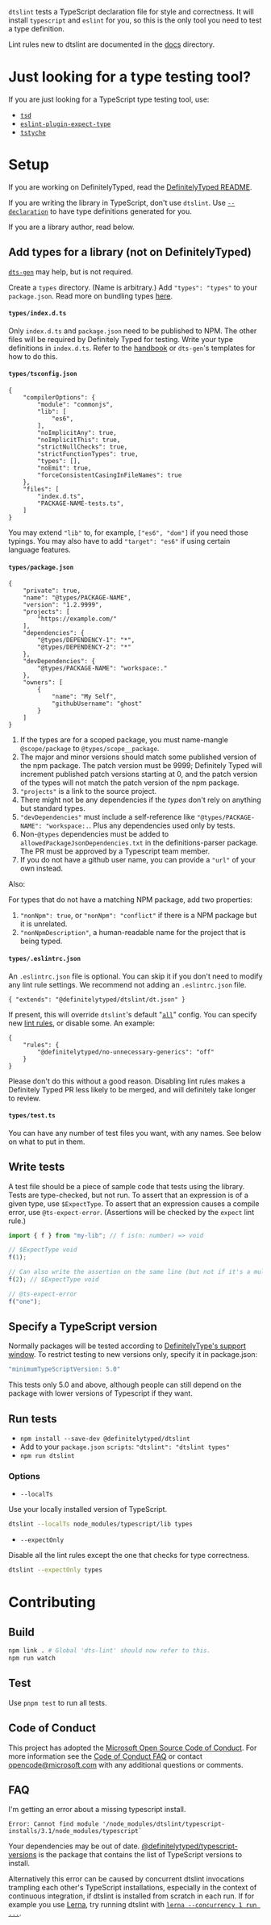 `dtslint` tests a TypeScript declaration file for style and correctness.
It will install `typescript` and `eslint` for you, so this is the only tool you need to test a type definition.

Lint rules new to dtslint are documented in the [docs](docs) directory.

# Just looking for a type testing tool?

If you are just looking for a TypeScript type testing tool, use:

- [`tsd`](https://github.com/tsdjs/tsd)
- [`eslint-plugin-expect-type`](https://github.com/JoshuaKGoldberg/eslint-plugin-expect-type)
- [`tstyche`](https://github.com/tstyche/tstyche)


# Setup

If you are working on DefinitelyTyped, read the [DefinitelyTyped README](https://github.com/DefinitelyTyped/DefinitelyTyped#readme).

If you are writing the library in TypeScript, don't use `dtslint`.
Use [`--declaration`](http://www.typescriptlang.org/docs/handbook/compiler-options.html) to have type definitions generated for you.

If you are a library author, read below.


## Add types for a library (not on DefinitelyTyped)

[`dts-gen`](https://github.com/Microsoft/dts-gen#readme) may help, but is not required.

Create a `types` directory. (Name is arbitrary.)
Add `"types": "types"` to your `package.json`.
Read more on bundling types [here](http://www.typescriptlang.org/docs/handbook/declaration-files/publishing.html).


#### `types/index.d.ts`

Only `index.d.ts` and `package.json` need to be published to NPM. The other files will be required by Definitely Typed for testing.
Write your type definitions in `index.d.ts`.
Refer to the [handbook](http://www.typescriptlang.org/docs/handbook/declaration-files/introduction.html) or `dts-gen`'s templates for how to do this.


#### `types/tsconfig.json`

```json5
{
    "compilerOptions": {
        "module": "commonjs",
        "lib": [
            "es6",
        ],
        "noImplicitAny": true,
        "noImplicitThis": true,
        "strictNullChecks": true,
        "strictFunctionTypes": true,
        "types": [],
        "noEmit": true,
        "forceConsistentCasingInFileNames": true
    },
    "files": [
        "index.d.ts",
        "PACKAGE-NAME-tests.ts",
    ]
}
```

You may extend `"lib"` to, for example, `["es6", "dom"]` if you need those typings.
You may also have to add `"target": "es6"` if using certain language features.

#### `types/package.json`

```json5
{
    "private": true,
    "name": "@types/PACKAGE-NAME",
    "version": "1.2.9999",
    "projects": [
        "https://example.com/"
    ],
    "dependencies": {
        "@types/DEPENDENCY-1": "*",
        "@types/DEPENDENCY-2": "*"
    },
    "devDependencies": {
        "@types/PACKAGE-NAME": "workspace:."
    },
    "owners": [
        {
            "name": "My Self",
            "githubUsername": "ghost"
        }
    ]
}
```

1. If the types are for a scoped package, you must name-mangle `@scope/package` to `@types/scope__package`.
2. The major and minor versions should match some published version of the npm package. The patch version must be 9999; Definitely Typed will increment published patch versions starting at 0, and the patch version of the types will not match the patch version of the npm package.
3. `"projects"` is a link to the source project.
4. There might not be any dependencies if the *types* don't rely on anything but standard types.
5. `"devDependencies"` must include a self-reference like `"@types/PACKAGE-NAME": "workspace:.`. Plus any dependencies used only by tests.
6. Non-`@types` dependencies must be added to `allowedPackageJsonDependencies.txt` in the definitions-parser package. The PR must be approved by a Typescript team member.
7. If you do not have a github user name, you can provide a `"url"` of your own instead.

Also:

For types that do not have a matching NPM package, add two properties:

1. `"nonNpm": true`, or `"nonNpm": "conflict"` if there is a NPM package but it is unrelated.
2. `"nonNpmDescription"`, a human-readable name for the project that is being typed.

#### `types/.eslintrc.json`

An `.eslintrc.json` file is optional.
You can skip it if you don't need to modify any lint rule settings.
We recommend not adding an `.eslintrc.json` file.

```json5
{ "extends": "@definitelytyped/dtslint/dt.json" }
```

If present, this will override `dtslint`'s default "[`all`](https://github.com/microsoft/DefinitelyTyped-tools/blob/main/packages/eslint-plugin/src/configs/all.ts)" config.
You can specify new [lint rules](https://eslint.org/docs/latest/rules/), or disable some. An example:

```json5
{
    "rules": {
        "@definitelytyped/no-unnecessary-generics": "off"
    }
}
```

Please don't do this without a good reason.
Disabling lint rules makes a Definitely Typed PR less likely to be merged, and will definitely take longer to review.


#### `types/test.ts`

You can have any number of test files you want, with any names. See below on what to put in them.

## Write tests

A test file should be a piece of sample code that tests using the library. Tests are type-checked, but not run.
To assert that an expression is of a given type, use `$ExpectType`.
To assert that an expression causes a compile error, use `@ts-expect-error`.
(Assertions will be checked by the `expect` lint rule.)

```ts
import { f } from "my-lib"; // f is(n: number) => void

// $ExpectType void
f(1);

// Can also write the assertion on the same line (but not if it's a multiline function call).
f(2); // $ExpectType void

// @ts-expect-error
f("one");
```


## Specify a TypeScript version

Normally packages will be tested according to [DefinitelyType's support window](https://github.com/DefinitelyTyped/DefinitelyTyped#support-window).
To restrict testing to new versions only, specify it in package.json:

```ts
"minimumTypeScriptVersion: 5.0"
```

This tests only 5.0 and above, although people can still depend on the package with lower versions of Typescript if they want.

## Run tests

- `npm install --save-dev @definitelytyped/dtslint`
- Add to your `package.json` `scripts`: `"dtslint": "dtslint types"`
- `npm run dtslint`

### Options

- `--localTs`

Use your locally installed version of TypeScript.

```sh
dtslint --localTs node_modules/typescript/lib types
```
- `--expectOnly`

Disable all the lint rules except the one that checks for type correctness.

```sh
dtslint --expectOnly types
```

# Contributing

## Build

```sh
npm link . # Global 'dts-lint' should now refer to this.
npm run watch
```

## Test

Use `pnpm test` to run all tests.

## Code of Conduct

This project has adopted the [Microsoft Open Source Code of Conduct](https://opensource.microsoft.com/codeofconduct/). For more information see the [Code of Conduct FAQ](https://opensource.microsoft.com/codeofconduct/faq/) or contact [opencode@microsoft.com](mailto:opencode@microsoft.com) with any additional questions or comments.

## FAQ
I'm getting an error about a missing typescript install.
```
Error: Cannot find module '/node_modules/dtslint/typescript-installs/3.1/node_modules/typescript`
```
Your dependencies may be out of date.
[@definitelytyped/typescript-versions](https://github.com/microsoft/DefinitelyTyped-tools/tree/main/packages/typescript-versions) is the package that contains the list of TypeScript versions to install.

Alternatively this error can be caused by concurrent dtslint invocations trampling each other's TypeScript installations, especially in the context of continuous integration, if dtslint is installed from scratch in each run.
If for example you use [Lerna](https://github.com/lerna/lerna/tree/main/commands/run#readme), try running dtslint with [`lerna --concurrency 1 run ...`](https://github.com/lerna/lerna/tree/main/core/global-options#--concurrency).
